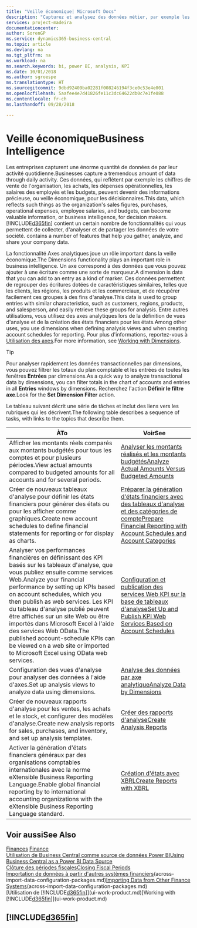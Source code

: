 ```yaml
---
title: "Veille économique| Microsoft Docs"
description: "Capturez et analysez des données métier, par exemple les chiffres de vente de l'organisation, les achats, les dépenses opérationnelles, les salaires des employés et les budgets, peuvent être des informations précieuses, pour la veille économique ou pour les décisionnaires."
services: project-madeira
documentationcenter: 
author: SorenGP
ms.service: dynamics365-business-central
ms.topic: article
ms.devlang: na
ms.tgt_pltfrm: na
ms.workload: na
ms.search.keywords: bi, power BI, analysis, KPI
ms.date: 10/01/2018
ms.author: sgroespe
ms.translationtype: HT
ms.sourcegitcommit: 9dbd92409ba02281f008246194f3ce0c53e4e001
ms.openlocfilehash: 5aafee4e7d41826fe11c3dc64622db0c7e1fe088
ms.contentlocale: fr-ch
ms.lasthandoff: 09/28/2018

---
```

# <a name="business-intelligence"></a><span data-ttu-id="8651c-103">Veille économique</span><span class="sxs-lookup"><span data-stu-id="8651c-103">Business Intelligence</span></span>
<span data-ttu-id="8651c-104">Les entreprises capturent une énorme quantité de données de par leur activité quotidienne.</span><span class="sxs-lookup"><span data-stu-id="8651c-104">Businesses capture a tremendous amount of data through daily activity.</span></span> <span data-ttu-id="8651c-105">Ces données, qui reflètent par exemple les chiffres de vente de l'organisation, les achats, les dépenses opérationnelles, les salaires des employés et les budgets, peuvent devenir des informations précieuse, ou veille économique, pour les décisionnaires.</span><span class="sxs-lookup"><span data-stu-id="8651c-105">This data, which reflects such things as the organization's sales figures, purchases, operational expenses, employee salaries, and budgets, can become valuable information, or business intelligence, for decision makers.</span></span> [!INCLUDE[d365fin](includes/d365fin_md.md)] <span data-ttu-id="8651c-106">contient un certain nombre de fonctionnalités qui vous permettent de collecter, d'analyser et de partager les données de votre société.</span><span class="sxs-lookup"><span data-stu-id="8651c-106"> contains a number of features that help you gather, analyze, and share your company data.</span></span>

<span data-ttu-id="8651c-107">La fonctionnalité Axes analytiques joue un rôle important dans la veille économique.</span><span class="sxs-lookup"><span data-stu-id="8651c-107">The Dimensions functionality plays an important role in business intelligence.</span></span> <span data-ttu-id="8651c-108">Un axe correspond à des données que vous pouvez ajouter à une écriture comme une sorte de marqueur.</span><span class="sxs-lookup"><span data-stu-id="8651c-108">A dimension is data that you can add to an entry as a kind of marker.</span></span> <span data-ttu-id="8651c-109">Ces données permettent de regrouper des écritures dotées de caractéristiques similaires, telles que les clients, les régions, les produits et les commerciaux, et de récupérer facilement ces groupes à des fins d'analyse.</span><span class="sxs-lookup"><span data-stu-id="8651c-109">This data is used to group entries with similar characteristics, such as customers, regions, products, and salesperson, and easily retrieve these groups for analysis.</span></span> <span data-ttu-id="8651c-110">Entre autres utilisations, vous utilisez des axes analytiques lors de la définition de vues d'analyse et de la création des états financiers pour les états.</span><span class="sxs-lookup"><span data-stu-id="8651c-110">Among other uses, you use dimensions  when defining analysis views and when creating account schedules for reporting.</span></span> <span data-ttu-id="8651c-111">Pour plus d'informations, reportez-vous à [Utilisation des axes](finance-dimensions.md).</span><span class="sxs-lookup"><span data-stu-id="8651c-111">For more information, see [Working with Dimensions](finance-dimensions.md).</span></span>

> [!TIP]
> <span data-ttu-id="8651c-112">Pour analyser rapidement les données transactionnelles par dimensions, vous pouvez filtrer les totaux du plan comptable et les entrées de toutes les fenêtres **Entrées** par dimensions.</span><span class="sxs-lookup"><span data-stu-id="8651c-112">As a quick way to analyze transactional data by dimensions, you can filter totals in the chart of accounts and entries in all **Entries** windows by dimensions.</span></span> <span data-ttu-id="8651c-113">Recherchez l'action **Définir le filtre axe**.</span><span class="sxs-lookup"><span data-stu-id="8651c-113">Look for the **Set Dimension Filter** action.</span></span>  

<span data-ttu-id="8651c-114">Le tableau suivant décrit une série de tâches et inclut des liens vers les rubriques qui les décrivent.</span><span class="sxs-lookup"><span data-stu-id="8651c-114">The following table describes a sequence of tasks, with links to the topics that describe them.</span></span>  

| <span data-ttu-id="8651c-115">À</span><span class="sxs-lookup"><span data-stu-id="8651c-115">To</span></span> | <span data-ttu-id="8651c-116">Voir</span><span class="sxs-lookup"><span data-stu-id="8651c-116">See</span></span> |
| --- | --- |
|<span data-ttu-id="8651c-117">Afficher les montants réels comparés aux montants budgétés pour tous les comptes et pour plusieurs périodes.</span><span class="sxs-lookup"><span data-stu-id="8651c-117">View actual amounts compared to budgeted amounts for all accounts and for several periods.</span></span>|[<span data-ttu-id="8651c-118">Analyser les montants réalisés et les montants budgétés</span><span class="sxs-lookup"><span data-stu-id="8651c-118">Analyze Actual Amounts Versus Budgeted Amounts</span></span>](bi-how-analyze-actual-versus-budget.md)|
|<span data-ttu-id="8651c-119">Créer de nouveaux tableaux d'analyse pour définir les états financiers pour générer des états ou pour les afficher comme graphiques.</span><span class="sxs-lookup"><span data-stu-id="8651c-119">Create new account schedules to define financial statements for reporting or for display as charts.</span></span>|[<span data-ttu-id="8651c-120">Préparer la génération d'états financiers avec des tableaux d'analyse et des catégories de compte</span><span class="sxs-lookup"><span data-stu-id="8651c-120">Prepare Financial Reporting with Account Schedules and Account Categories</span></span>](bi-how-work-account-schedule.md)|
|<span data-ttu-id="8651c-121">Analyser vos performances financières en définissant des KPI basés sur les tableaux d'analyse, que vous publiez ensuite comme services Web.</span><span class="sxs-lookup"><span data-stu-id="8651c-121">Analyze your financial performance by setting up KPIs based on account schedules, which you then publish as web services.</span></span> <span data-ttu-id="8651c-122">Les KPI du tableau d'analyse publié peuvent être affichés sur un site Web ou être importés dans Microsoft Excel à l'aide des services Web OData.</span><span class="sxs-lookup"><span data-stu-id="8651c-122">The published account-schedule KPIs can be viewed on a web site or imported to Microsoft Excel using OData web services.</span></span>|[<span data-ttu-id="8651c-123">Configuration et publication des services Web KPI sur la base de tableaux d'analyse</span><span class="sxs-lookup"><span data-stu-id="8651c-123">Set Up and Publish KPI Web Services Based on Account Schedules</span></span>](bi-how-to-set-up-and-publish-kpi-web-services-based-on-account-schedules.md)|
|<span data-ttu-id="8651c-124">Configuration des vues d'analyse pour analyser des données à l'aide d'axes.</span><span class="sxs-lookup"><span data-stu-id="8651c-124">Set up analysis views to analyze data using dimensions.</span></span>|[<span data-ttu-id="8651c-125">Analyse des données par axe analytique</span><span class="sxs-lookup"><span data-stu-id="8651c-125">Analyze Data by Dimensions</span></span>](bi-how-analyze-data-dimension.md)|
|<span data-ttu-id="8651c-126">Créer de nouveaux rapports d'analyse pour les ventes, les achats et le stock, et configurer des modèles d'analyse.</span><span class="sxs-lookup"><span data-stu-id="8651c-126">Create new analysis reports for sales, purchases, and inventory, and set up analysis templates.</span></span>|[<span data-ttu-id="8651c-127">Créer des rapports d'analyse</span><span class="sxs-lookup"><span data-stu-id="8651c-127">Create Analysis Reports</span></span>](bi-how-create-analysis-views-reports.md)|
|<span data-ttu-id="8651c-128">Activer la génération d'états financiers généraux par des organisations comptables internationales avec la norme eXtensible Business Reporting Language.</span><span class="sxs-lookup"><span data-stu-id="8651c-128">Enable global financial reporting by to international accounting organizations with the eXtensible Business Reporting Language standard.</span></span>|[<span data-ttu-id="8651c-129">Création d'états avec XBRL</span><span class="sxs-lookup"><span data-stu-id="8651c-129">Create Reports with XBRL</span></span>](bi-create-reports-with-xbrl.md)|

## <a name="see-also"></a><span data-ttu-id="8651c-130">Voir aussi</span><span class="sxs-lookup"><span data-stu-id="8651c-130">See Also</span></span>
<span data-ttu-id="8651c-131">[Finances](finance.md)  </span><span class="sxs-lookup"><span data-stu-id="8651c-131">[Finance](finance.md)  </span></span>  
[<span data-ttu-id="8651c-132">Utilisation de Business Central comme source de données Power BI</span><span class="sxs-lookup"><span data-stu-id="8651c-132">Using Business Central as a Power BI Data Source</span></span>](across-how-use-financials-data-source-powerbi.md)  
[<span data-ttu-id="8651c-133">Clôture des périodes fiscales</span><span class="sxs-lookup"><span data-stu-id="8651c-133">Closing Fiscal Periods</span></span>](year-close-years-periods.md)  
<span data-ttu-id="8651c-134">[Importation de données à partir d'autres systèmes financiers](across-import-data-configuration-packages.md)(across-import-data-configuration-packages.md)</span><span class="sxs-lookup"><span data-stu-id="8651c-134">[Importing Data from Other Finance Systems](across-import-data-configuration-packages.md)(across-import-data-configuration-packages.md)</span></span>  
<span data-ttu-id="8651c-135">[Utilisation de [!INCLUDE[d365fin](includes/d365fin_md.md)]](ui-work-product.md)</span><span class="sxs-lookup"><span data-stu-id="8651c-135">[Working with [!INCLUDE[d365fin](includes/d365fin_md.md)]](ui-work-product.md)</span></span>

## [!INCLUDE[d365fin](includes/free_trial_md.md)]  
 

